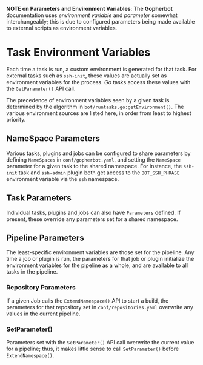 **NOTE on Parameters and Environment Variables**: The **Gopherbot** documentation uses *environment variable* and *parameter* somewhat interchangeably; this is due to configured parameters being made available to external scripts as environment variables.

# Task Environment Variables

Each time a task is run, a custom environment is generated for that task. For external tasks such as `ssh-init`, these values are actually set as environment variables for the process. *Go* tasks access these values with the `GetParameter()` API call.

The precedence of environment variables seen by a given task is determined by the algorithm in `bot/runtasks.go:getEnvironment()`. The various environment sources are listed here, in order from least to highest priority.

## NameSpace Parameters

Various tasks, plugins and jobs can be configured to share parameters by defining `NameSpaces` in `conf/gopherbot.yaml`, and setting the `NameSpace` parameter for a given task to the shared namespace. For instance, the `ssh-init` task and `ssh-admin` plugin both get access to the `BOT_SSH_PHRASE` environment variable via the `ssh` namespace.

## Task Parameters
Individual tasks, plugins and jobs can also have `Parameters` defined. If present, these override any parameters set for a shared namespace.

## Pipeline Parameters
The least-specific environment variables are those set for the pipeline. Any time a job or plugin is run, the parameters for that job or plugin initialize the environment variables for the pipeline as a whole, and are available to all tasks in the pipeline.

### Repository Parameters
If a given Job calls the `ExtendNamespace()` API to start a build, the parameters for that repository set in `conf/repositories.yaml` overwrite any values in the current pipeline.

### SetParameter()
Parameters set with the `SetParameter()` API call overwrite the current value for a pipeline; thus, it makes little sense to call `SetParameter()` before `ExtendNamespace()`.
